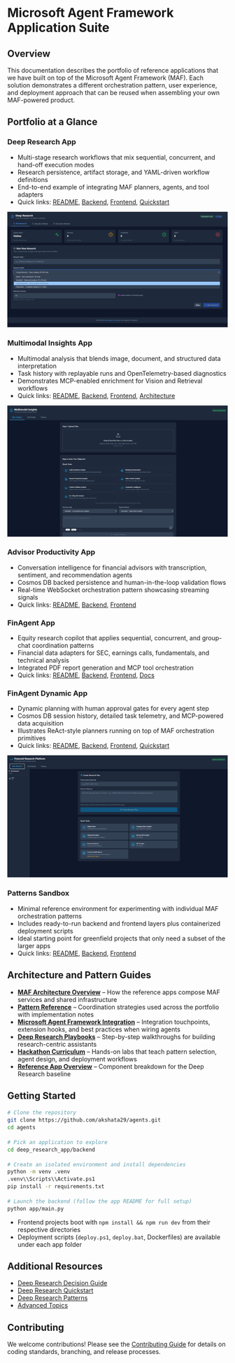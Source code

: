 # Microsoft Agent Framework Application Suite

## Overview

This documentation describes the portfolio of reference applications that we have built on top of the Microsoft Agent Framework (MAF). Each solution demonstrates a different orchestration pattern, user experience, and deployment approach that can be reused when assembling your own MAF-powered product.

## Portfolio at a Glance

### Deep Research App
- Multi-stage research workflows that mix sequential, concurrent, and hand-off execution modes
- Research persistence, artifact storage, and YAML-driven workflow definitions
- End-to-end example of integrating MAF planners, agents, and tool adapters
- Quick links: [README](../deep_research_app/README.md), [Backend](../deep_research_app/backend/), [Frontend](../deep_research_app/frontend/), [Quickstart](../deep_research_app/docs/QUICKSTART.md)

![Deep Research UI](../deep_research_app/docs/images/homepage.png)

### Multimodal Insights App
- Multimodal analysis that blends image, document, and structured data interpretation
- Task history with replayable runs and OpenTelemetry-based diagnostics
- Demonstrates MCP-enabled enrichment for Vision and Retrieval workflows
- Quick links: [README](../multimodal_insights_app/README.md), [Backend](../multimodal_insights_app/backend/), [Frontend](../multimodal_insights_app/frontend/), [Architecture](../multimodal_insights_app/docs/ARCHITECTURE.md)

![Multimodal Insights UI](../multimodal_insights_app/docs/images/homepage.png)

### Advisor Productivity App
- Conversation intelligence for financial advisors with transcription, sentiment, and recommendation agents
- Cosmos DB backed persistence and human-in-the-loop validation flows
- Real-time WebSocket orchestration pattern showcasing streaming signals
- Quick links: [README](../advisor_productivity_app/README.md), [Backend](../advisor_productivity_app/backend/), [Frontend](../advisor_productivity_app/frontend/)

### FinAgent App
- Equity research copilot that applies sequential, concurrent, and group-chat coordination patterns
- Financial data adapters for SEC, earnings calls, fundamentals, and technical analysis
- Integrated PDF report generation and MCP tool orchestration
- Quick links: [README](../finagent_app/README.md), [Backend](../finagent_app/backend/), [Frontend](../finagent_app/frontend/), [Docs](../finagent_app/docs/QUICKSTART.md)

### FinAgent Dynamic App
- Dynamic planning with human approval gates for every agent step
- Cosmos DB session history, detailed task telemetry, and MCP-powered data acquisition
- Illustrates ReAct-style planners running on top of MAF orchestration primitives
- Quick links: [README](../finagent_dynamic_app/README.md), [Backend](../finagent_dynamic_app/backend/), [Frontend](../finagent_dynamic_app/frontend/), [Quickstart](../finagent_dynamic_app/docs/QUICKSTART.md)

![FinAgent Dynamic UI](../finagent_dynamic_app/docs/images/homepage_research.png)

### Patterns Sandbox
- Minimal reference environment for experimenting with individual MAF orchestration patterns
- Includes ready-to-run backend and frontend layers plus containerized deployment scripts
- Ideal starting point for greenfield projects that only need a subset of the larger apps
- Quick links: [README](../patterns/README.md), [Backend](../patterns/backend/), [Frontend](../patterns/frontend/)

## Architecture and Pattern Guides

- **[MAF Architecture Overview](./framework/architecture.md)** – How the reference apps compose MAF services and shared infrastructure
- **[Pattern Reference](./framework/pattern-reference.md)** – Coordination strategies used across the portfolio with implementation notes
- **[Microsoft Agent Framework Integration](./framework/msft-agent-framework.md)** – Integration touchpoints, extension hooks, and best practices when wiring agents
- **[Deep Research Playbooks](./hackathon/DEEP_RESEARCH_README.md)** – Step-by-step walkthroughs for building research-centric assistants
- **[Hackathon Curriculum](./hackathon/README.md)** – Hands-on labs that teach pattern selection, agent design, and deployment workflows
- **[Reference App Overview](./reference-app/overview.md)** – Component breakdown for the Deep Research baseline

## Getting Started

```bash
# Clone the repository
git clone https://github.com/akshata29/agents.git
cd agents

# Pick an application to explore
cd deep_research_app/backend

# Create an isolated environment and install dependencies
python -m venv .venv
.venv\\Scripts\\Activate.ps1
pip install -r requirements.txt

# Launch the backend (follow the app README for full setup)
python app/main.py
```

- Frontend projects boot with `npm install && npm run dev` from their respective directories
- Deployment scripts (`deploy.ps1`, `deploy.bat`, Dockerfiles) are available under each app folder

## Additional Resources

- [Deep Research Decision Guide](./hackathon/DEEP_RESEARCH_DECISION_GUIDE.md)
- [Deep Research Quickstart](./hackathon/DEEP_RESEARCH_QUICKSTART.md)
- [Deep Research Patterns](./hackathon/DEEP_RESEARCH_PATTERNS.md)
- [Advanced Topics](./hackathon/08-advanced-topics.md)

## Contributing

We welcome contributions! Please see the [Contributing Guide](../CONTRIBUTING.md) for details on coding standards, branching, and release processes.
